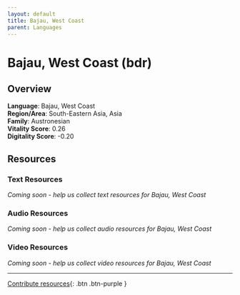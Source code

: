 ```yaml
---
layout: default
title: Bajau, West Coast
parent: Languages
---
```


# Bajau, West Coast (bdr)

## Overview

**Language**: Bajau, West Coast  
**Region/Area**: South-Eastern Asia, Asia  
**Family**: Austronesian  
**Vitality Score**: 0.26  
**Digitality Score**: -0.20  

## Resources

### Text Resources
*Coming soon - help us collect text resources for Bajau, West Coast*

### Audio Resources
*Coming soon - help us collect audio resources for Bajau, West Coast*

### Video Resources
*Coming soon - help us collect video resources for Bajau, West Coast*

---

[Contribute resources](https://fairtrain.github.io/){: .btn .btn-purple }
